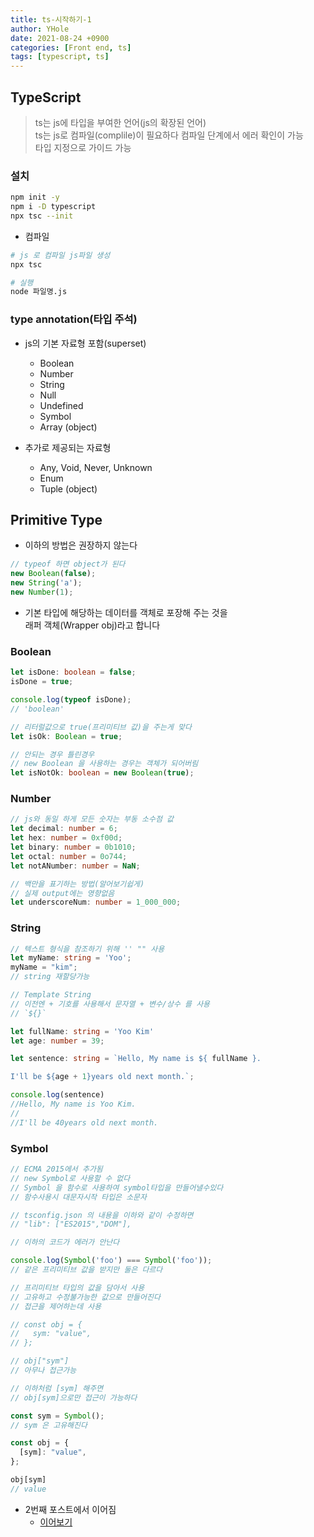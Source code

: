 ```yaml
---
title: ts-시작하기-1
author: YHole
date: 2021-08-24 +0900
categories: [Front end, ts]
tags: [typescript, ts]
---
```


## TypeScript

> ts는 js에 타입을 부여한 언어(js의 확장된 언어)  
> ts는 js로 컴파일(complile)이 필요하다
> 컴파일 단계에서 에러 확인이 가능  
> 타입 지정으로 가이드 가능


### 설치

```bash
npm init -y
npm i -D typescript
npx tsc --init
```

- 컴파일

```bash
# js 로 컴파일 js파일 생성
npx tsc

# 실행
node 파일명.js
```

### type annotation(타입 주석)

- js의 기본 자료형 포함(superset)
  - Boolean
  - Number
  - String
  - Null
  - Undefined
  - Symbol
  - Array (object)

- 추가로 제공되는 자료형
  - Any, Void, Never, Unknown
  - Enum
  - Tuple (object)


## Primitive Type

- 이하의 방법은 권장하지 않는다

```js
// typeof 하면 object가 된다
new Boolean(false);
new String('a');
new Number(1); 
```

- 기본 타입에 해당하는 데이터를 객체로 포장해 주는 것을  
래퍼 객체(Wrapper obj)라고 합니다

### Boolean

```ts
let isDone: boolean = false;
isDone = true;

console.log(typeof isDone);
// 'boolean'

// 리터럴값으로 true(프리미티브 값)을 주는게 맞다
let isOk: Boolean = true;

// 안되는 경우 틀린경우
// new Boolean 을 사용하는 경우는 객체가 되어버림
let isNotOk: boolean = new Boolean(true);
```

### Number

```ts
// js와 동일 하게 모든 숫자는 부동 소수점 값
let decimal: number = 6;
let hex: number = 0xf00d;
let binary: number = 0b1010;
let octal: number = 0o744;
let notANumber: number = NaN;

// 백만을 표기하는 방법(알어보기쉽게)
// 실제 output에는 영향없음
let underscoreNum: number = 1_000_000;
```

### String

```ts
// 텍스트 형식을 참조하기 위해 '' "" 사용
let myName: string = 'Yoo';
myName = "kim";
// string 재할당가능

// Template String
// 이전엔 + 기호를 사용해서 문자열 + 변수/상수 를 사용
// `${}`

let fullName: string = 'Yoo Kim'
let age: number = 39;

let sentence: string = `Hello, My name is ${ fullName }. 

I'll be ${age + 1}years old next month.`;

console.log(sentence)
//Hello, My name is Yoo Kim. 
//
//I'll be 40years old next month.
```

### Symbol

```ts
// ECMA 2015에서 추가됨
// new Symbol로 사용할 수 없다
// Symbol 을 함수로 사용하여 symbol타입을 만들어낼수있다
// 함수사용시 대문자시작 타입은 소문자

// tsconfig.json 의 내용을 이하와 같이 수정하면
// "lib": ["ES2015","DOM"],  

// 이하의 코드가 에러가 안난다

console.log(Symbol('foo') === Symbol('foo'));
// 같은 프리미티브 값을 받지만 둘은 다르다

// 프리미티브 타입의 값을 담아서 사용
// 고유하고 수정불가능한 값으로 만들어진다
// 접근을 제어하는데 사용

// const obj = {
//   sym: "value",
// };

// obj["sym"]
// 아무나 접근가능

// 이하처럼 [sym] 해주면
// obj[sym]으로만 접근이 가능하다

const sym = Symbol();
// sym 은 고유해진다

const obj = {
  [sym]: "value",
};

obj[sym]
// value
```

- 2번째 포스트에서 이어짐
  - [이어보기]()
